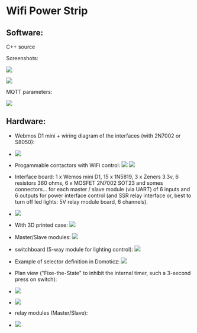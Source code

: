 Wifi Power Strip
================


Software:
---------

C++ source

Screenshots:

![](doc/images/screenshot.png)

![](doc/images/about.png)

MQTT parameters:

![](doc/images/MQTT-Screenshot.png)

Hardware:
---------

* Webmos D1 mini + wiring diagram of the interfaces (with 2N7002 or S8050):
* ![](doc/images/schema.png)
* Progammable contactors with WiFi control: ![](doc/images/programmableContactor.jpg) ![](doc/images/contactor-relay.png)
* Interface board: 1 x Wemos mini D1, 15 x 1N5819, 3 x Zeners 3.3v, 6 resistors 360 ohms, 6 x MOSFET 2N7002 SOT23 and somes connectors... for each master / slave module (via UART) of 6 inputs and 6 outputs for power interface control (and SSR relay interface or, best to turn off led lights: 5V relay module board, 6 channels).
* ![](doc/images/contactor-MS.jpg)
* With 3D printed case: ![](doc/images/programmableContactorWith3DCase.jpg)
* Master/Slave modules: ![](doc/images/master-slave.jpg)
* switchboard (5-way module for lighting control): ![](doc/images/switchboard.jpg)
* Example of selector definition in Domoticz: ![](doc/images/domoticz-selector.png)
* Plan view ("Fixe-the-State" to inhibit the internal timer, such a 3-second press on switch):
* ![](doc/images/domoticz-selector-view.png)
* ![](doc/images/3d-print.jpg)

* relay modules (Master/Slave):
* ![](doc/images/contact-box.png)
